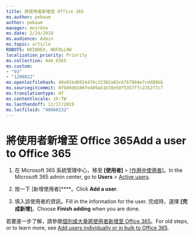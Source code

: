 ```yaml
---
title: 將使用者新增至 Office 365
ms.author: pebaum
author: pebaum
manager: mnirkhe
ms.date: 2/24/2018
ms.audience: Admin
ms.topic: article
ROBOTS: NOINDEX, NOFOLLOW
localization_priority: Priority
ms.collection: Adm_O365
ms.custom:
- "93"
- "1200022"
ms.openlocfilehash: 49a91bd6024476c22382a82c6767884e7cdd88bb
ms.sourcegitcommit: 0fb89d8106fe409ab1b78e50f5357ffc2252f7c7
ms.translationtype: HT
ms.contentlocale: zh-TW
ms.lasthandoff: 12/17/2019
ms.locfileid: "40068232"
---
```

# <a name="add-a-user-to-office-365"></a><span data-ttu-id="78e79-102">將使用者新增至 Office 365</span><span class="sxs-lookup"><span data-stu-id="78e79-102">Add a user to Office 365</span></span>

1. <span data-ttu-id="78e79-103">在 Microsoft 365 系統管理中心，移至 **[使用者]** > [[作用中使用者]](https://admin.microsoft.com/Adminportal/Home?source=applauncher#/users)。</span><span class="sxs-lookup"><span data-stu-id="78e79-103">In the Microsoft 365 admin center, go to **Users** > [Active users](https://admin.microsoft.com/Adminportal/Home?source=applauncher#/users).</span></span>

2. <span data-ttu-id="78e79-104">按一下 [新增使用者]\*\*\*\*。</span><span class="sxs-lookup"><span data-stu-id="78e79-104">Click **Add a user**.</span></span>

3. <span data-ttu-id="78e79-105">填入該使用者的資訊。</span><span class="sxs-lookup"><span data-stu-id="78e79-105">Fill in the information for the user.</span></span> <span data-ttu-id="78e79-106">完成時，選擇 **[完成新增]**。</span><span class="sxs-lookup"><span data-stu-id="78e79-106">Choose **Finish adding** when you are done.</span></span>

<span data-ttu-id="78e79-107">若要進一步了解，請參閱[個別或大量將使用者新增至 Office 365](https://docs.microsoft.com/office365/admin/add-users/add-users)。</span><span class="sxs-lookup"><span data-stu-id="78e79-107">For old steps, or to learn more, see [ Add users individually or in bulk to Office 365](https://docs.microsoft.com/office365/admin/add-users/add-users).</span></span>